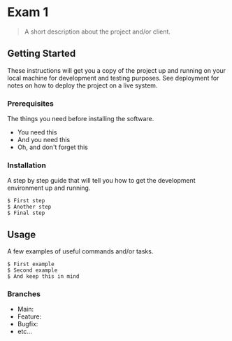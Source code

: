 # Exam 1

> A short description about the project and/or client.

## Getting Started

<p> These instructions will get you a copy of the project up and running on your local machine for development and testing purposes. See deployment for notes on how to deploy the project on a live system.

### Prerequisites

<p> The things you need before installing the software.

- You need this
- And you need this
- Oh, and don't forget this

### Installation

<p> A step by step guide that will tell you how to get the development environment up and running.

```
$ First step
$ Another step
$ Final step
```

## Usage

A few examples of useful commands and/or tasks.

```
$ First example
$ Second example
$ And keep this in mind
```

### Branches

- Main:
- Feature:
- Bugfix:
- etc...
